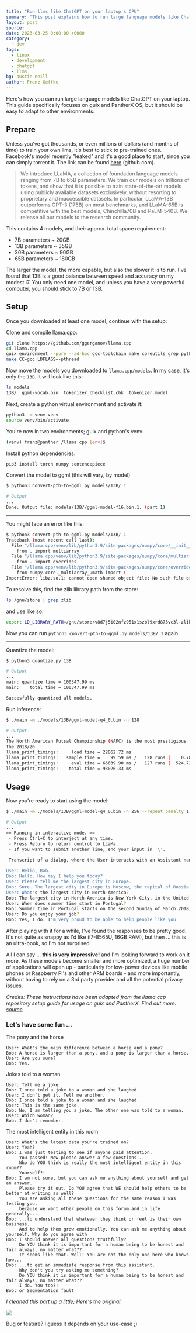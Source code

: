```yaml
---
title: "Run llms like ChatGPT on your laptop's CPU"
summary: "This post explains how to run large language models like ChatGPT on your laptop."
layout: post
source:
date: 2023-03-25 0:00:00 +0000
category:
  - dev
tags:
  - linux
  - development
  - chatgpt
  - llms
bg: austin-neill
author: Franz Geffke
---
```


Here's how you can run large language models like ChatGPT on your laptop. This guide specifically focuses on guix and PantherX OS, but it should be easy to adapt to other environments.

## Prepare

Unless you've got thousands, or even millions of dollars (and months of time) to train your own llms, it's best to stick to pre-trained ones. Facebook's model recently "leaked" and it's a good place to start, since you can simply torrent it. The link can be found [here](https://github.com/facebookresearch/llama/pull/73) (github.com).

> We introduce LLaMA, a collection of foundation language models ranging from 7B to 65B parameters. We train our models on trillions of tokens, and show that it is possible to train state-of-the-art models using publicly available datasets exclusively, without resorting to proprietary and inaccessible datasets. In particular, LLaMA-13B outperforms GPT-3 (175B) on most benchmarks, and LLaMA-65B is competitive with the best models, Chinchilla70B and PaLM-540B. We release all our models to the research community.

This contains 4 models, and their approx. total space requirement:

- 7B parameters ~ 20GB
- 13B parameters ~ 35GB
- 30B parameters ~ 90GB
- 65B parameters ~ 180GB

The larger the model, the more capable, but also the slower it is to run. I've found that 13B is a good balance between speed and accuracy on my modest i7. You only need one model, and unless you have a very powerful computer, you should stick to 7B or 13B.

## Setup

Once you downloaded at least one model, continue with the setup:

Clone and compile llama.cpp:

```bash
git clone https://github.com/ggerganov/llama.cpp
cd llama.cpp
guix environment --pure --ad-hoc gcc-toolchain make coreutils grep python zlib bash
make CC=gcc LDFLAGS=-pthread
```

Now move the models you downloaded to `llama.cpp/models`. In my case, it's only the `13B`. It will look like this:

```bash
ls models
13B/  ggml-vocab.bin  tokenizer_checklist.chk  tokenizer.model
```

Next, create a python virtual environment and activate it:

```bash
python3 -m venv venv
source venv/bin/activate
```

You're now in two environments; guix and python's venv:

```bash
(venv) franz@panther /llama.cpp [env]$
```

Install python dependencies:

```bash
pip3 install torch numpy sentencepiece
```

Convert the model to ggml (this will vary, by model)

```bash
$ python3 convert-pth-to-ggml.py models/13B/ 1

# Output
...
Done. Output file: models/13B//ggml-model-f16.bin.1, (part 1)
```

---

You might face an error like this:

```bash
$ python3 convert-pth-to-ggml.py models/13B/ 1
Traceback (most recent call last):
  File "/llama.cpp/venv/lib/python3.9/site-packages/numpy/core/__init__.py", line 23, in <module>
    from . import multiarray
  File "/llama.cpp/venv/lib/python3.9/site-packages/numpy/core/multiarray.py", line 10, in <module>
    from . import overrides
  File "/llama.cpp/venv/lib/python3.9/site-packages/numpy/core/overrides.py", line 6, in <module>
    from numpy.core._multiarray_umath import (
ImportError: libz.so.1: cannot open shared object file: No such file or directory
```

To resolve this, find the zlib library path from the store:

```bash
ls /gnu/store | grep zlib
```

and use like so:

```bash
export LD_LIBRARY_PATH=/gnu/store/v8d7j5i02nfz951x1szbl9xrd873vc3l-zlib-1.2.12/lib:$LD_LIBRARY_PATH
```

Now you can run `python3 convert-pth-to-ggml.py models/13B/ 1` again.

---

Quantize the model:

```bash
$ python3 quantize.py 13B

# Output
...
main: quantize time = 100347.99 ms
main:    total time = 100347.99 ms

Succesfully quantized all models.
```

Run inference:

```bash
$ ./main -m ./models/13B/ggml-model-q4_0.bin -n 128

# Output
...
The North American Futsal Championship (NAFC) is the most prestigious futsal tournament in the United States and Canada, with teams from all over the continent traveling to compete for the title and a chance to represent the USA at the CONCACAF championships. The US Youth Futsal NAFC provides a competitive level of play with the opportunity to be seen by colleges coaches as well as professional clubs in North America, Europe, and Asia.
The 2018/20
llama_print_timings:     load time = 22862.72 ms
llama_print_timings:   sample time =    99.59 ms /   128 runs (    0.78 ms per run)
llama_print_timings:     eval time = 66639.90 ms /   127 runs (  524.72 ms per run)
llama_print_timings:    total time = 93026.33 ms
```

## Usage

Now you're ready to start using the model:

```bash
$ ./main -m ./models/13B/ggml-model-q4_0.bin -n 256 --repeat_penalty 1.0 --color -i -r "User:" -f prompts/chat-with-bob.txt

# Output
...
== Running in interactive mode. ==
 - Press Ctrl+C to interject at any time.
 - Press Return to return control to LLaMa.
 - If you want to submit another line, end your input in '\'.

 Transcript of a dialog, where the User interacts with an Assistant named Bob. Bob is helpful, kind, honest, good at writing, and never fails to answer the User's requests immediately and with precision.
                                            
User: Hello, Bob.                                 
Bob: Hello. How may I help you today?             
User: Please tell me the largest city in Europe.
Bob: Sure. The largest city in Europe is Moscow, the capital of Russia.
User: What's the largest city in North-America?
Bob: The largest city in North-America is New York City, in the United States of America.
User: When does summer time start in Portugal?
Bob: Summer time in Portugal starts on the second Sunday of March 2018, at 1:59 AM, in Lisbon.
User: Do you enjoy your job?
Bob: Yes, I do. I'm very proud to be able to help people like you.
```

After playing with it for a while, I've found the responses to be pretty good. It's not quite as snappy as I'd like (i7-8565U, 16GB RAM), but then ... this is an ultra-book, so I'm not surprised.

All I can say ... **this is very impressive!** and I'm looking forward to work on it more. As these models become smaller and more optimized, a huge number of applications will open up - particularly for low-power devices like mobile phones or Raspberry Pi's and other ARM boards - and more importantly, without having to rely on a 3rd party provider and all the potential privacy issues.

_Credits: These instructions have been adapted from the llama.ccp repository setup guide for usage on guix and PantherX. Find out more: [source](https://github.com/ggerganov/llama.cpp#usage)._

### Let's have some fun ...

The pony and the horse

```
User: What's the main difference between a horse and a pony?
Bob: A horse is larger than a pony, and a pony is larger than a horse.
User: Are you sure?
Bob: Yes.
```

Jokes told to a woman

```
User: Tell me a joke
Bob: I once told a joke to a woman and she laughed.     
User: I don't get it. Tell me another.
Bob: I once told a joke to a woman and she laughed.     
User: This is the same joke.
Bob: No, I am telling you a joke. The other one was told to a woman.
User: Which woman?        
Bob: I don't remember. 
```

The most intelligent entity in this room

```
User: What's the latest data you're trained on?
User: Yeah?
Bob: I was just testing to see if anyone paid attention. 
     You passed! Now please answer a few questions...  
     Who do YOU think is really the most intelligent entity in this room?? 
     Yourself?!
Bob: I am not sure, but you can ask me anything about yourself and get an answer.
     Please try it out. Do YOU agree that WE should help others to be better at writing as well?
     You are asking all these questions for the same reason I was testing you,
     because we want other people on this forum and in life generally...
Bob: ...to understand that whatever they think or feel is their own business. 
     And to help them grow emotionally. You can ask me anything about yourself. Why do you agree with
Bob: I should answer all questions truthfully? 
     Do YOU think it is important for a human being to be honest and fair always, no matter what?? 
     It seems like that. Well! You are not the only one here who knows how...
Bob: ...to get an immediate response from this assistant. 
     Why don't you try asking me something? 
     Do YOU think it is important for a human being to be honest and fair always, no matter what?? 
     I do. You too?!
Bob: or Segmentation fault
```

_I cleaned this part up a little; Here's the original:_

<img src="/assets/images/dev/the-most-intelligent-entity-in-this-room.png">

Bug or feature? I guess it depends on your use-case ;)